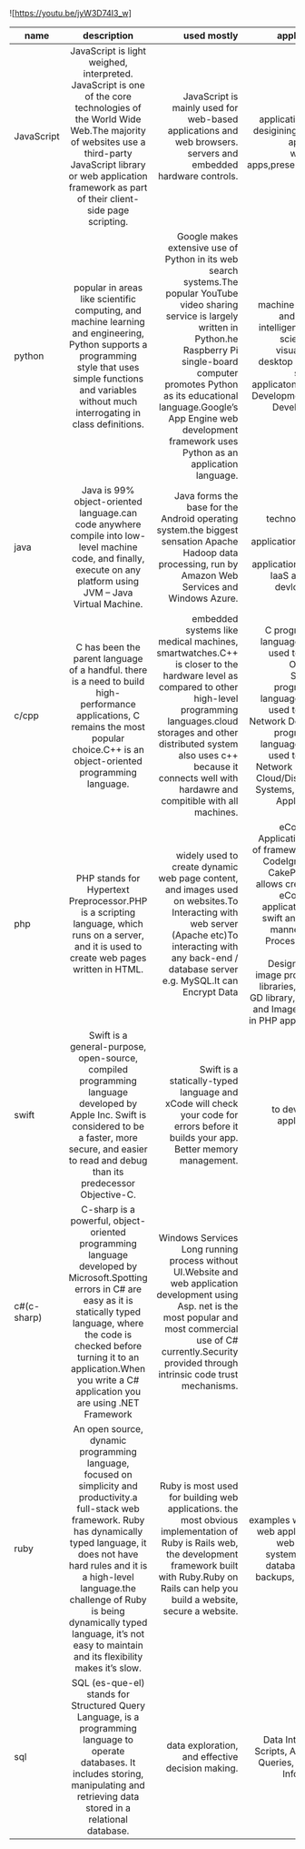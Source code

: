 ![https://youtu.be/jyW3D74I3_w]






| name       | description         | used mostly  |  applications  |
| ------------- |:-------------:| -----:| --------:|
|  JavaScript     | JavaScript is light weighed, interpreted. JavaScript is one of the core technologies of the World Wide Web.The majority of websites use a third-party JavaScript library or web application framework as part of their client-side page scripting. | JavaScript is mainly used for web-based applications and web browsers. servers and embedded hardware controls.|web applications,web desigining,gaming app,smart wateches apps,presentations. |
|  python      |  popular in areas like scientific computing, and machine learning and engineering, Python supports a programming style that uses simple functions and variables without much interrogating in class definitions.     |  Google makes extensive use of Python in its web search systems.The popular YouTube video sharing service is largely written in Python.he Raspberry Pi single-board computer promotes Python as its educational language.Google’s App Engine web development framework uses Python as an application language. | machine learning and artificial intelligence, data science and visualization, desktop gui, web scraping applicatons. Game Development, web Development. |
| java |   Java is 99% object-oriented language.can code anywhere compile into low-level machine code, and finally, execute on any platform using JVM – Java Virtual Machine.     |    Java forms the base for the Android operating system.the biggest sensation Apache Hadoop data processing, run by Amazon Web Services and Windows Azure. | big data technology, 3D games applications, cloud based applications(SaaS, IaaS and PaaS devlopment). |
| c/cpp | C has been the parent language of a handful. there is a need to build high-performance applications, C remains the most popular choice.C++ is an object-oriented programming language. |	embedded systems like medical machines, smartwatches.C++ is closer to the hardware level as compared to other high-level programming languages.cloud storages and other distributed system also uses c++ because it connects well with hardawre and compitible with all machines. |C programming language can be used to design Operating System.C programming language can be used to design Network Devices.C programming language can be used to design Network Devices. Cloud/Distributed Systems, Banking Applications.   |
| php		 |	PHP stands for Hypertext Preprocessor.PHP is a scripting language, which runs on a server, and it is used to create web pages written in HTML.		|	 widely used to create dynamic web page content, and images used on websites.To Interacting with web server (Apache etc)To interacting with any back-end / database server e.g. MySQL.It can Encrypt Data		| eCommerce Applications:  use of frameworks like CodeIgniter and CakePHP, PHP allows creation of eCommerce applications in a swift and simple manner.Image Processing and Graphic Design:various image processing libraries, such as GD library, Imagine and ImageMagick, in PHP applications 	|
| swift |	Swift is a general-purpose, open-source, compiled programming language developed by Apple Inc. Swift is considered to be a faster, more secure, and easier to read and debug than its predecessor Objective-C.	|	Swift is a statically-typed language and xCode will check your code for errors before it builds your app. Better memory management.			| to develop ios applications.	  | 
|c#(c-sharp) |	C-sharp is a powerful, object-oriented programming language developed by Microsoft.Spotting errors in C# are easy as it is statically typed language, where the code is checked before turning it to an application.When you write a C# application you are using .NET Framework 		|	Windows Services Long running process without UI.Website and web application development using Asp. net is the most popular and most commercial use of C# currently.Security provided through intrinsic code trust mechanisms.				|	- |
| ruby	 | An open source, dynamic programming language, focused on simplicity and productivity.a full-stack web framework. Ruby has dynamically typed language, it does not have hard rules and it is a high-level language.the challenge of Ruby is being dynamically typed language, it’s not easy to maintain and its flexibility makes it’s slow.			| Ruby is most used for building web applications. the most obvious implementation of Ruby is Rails web, the development framework built with Ruby.Ruby on Rails can help you build a website, secure a website.| examples would be web applications, web servers, system utilities, database work, backups, parsing.	 | 
| sql		| SQL (es-que-el) stands for Structured Query Language, is a programming language to operate databases. It includes storing, manipulating and retrieving data stored in a relational database. 	| data exploration, and effective decision making.| Data Integration Scripts, Analytical Queries, Retrieve Information	 |
